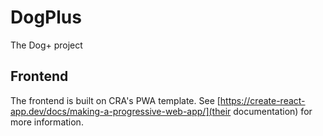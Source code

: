 # DogPlus
The Dog+ project

## Frontend
The frontend is built on CRA's PWA template. See [https://create-react-app.dev/docs/making-a-progressive-web-app/](their documentation) for more information.
